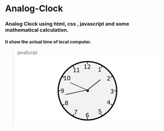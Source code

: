 # Analog-Clock <br/>
### Analog Clock using html, css , javascript and some mathematical calculation. <br/>

#### It show the actual time of local computer. <br/>
> javaScript
![name-of-you-image](https://raw.githubusercontent.com/Rahul-icoder/Analog-Clock/master/Screenshot%20(16).png)
